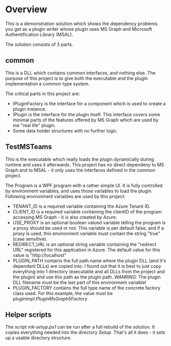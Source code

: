 # Overview

This is a demonstration solution which shows the dependency problems you get as a plugin writer whose plugin uses
MS Graph and Microsoft Authentification Library (MSAL).

The solution consists of 3 parts.

## common

This is a DLL which contains common interfaces, and nothing else. The purpose of this project is to give
both the executable and the plugin implementation a common type system.

The critical parts in this project are:
- IPluginFactory is the interface for a component which is used to create a plugin instance.
- IPlugin is the interface for the plugin itself. This interface covers some minimal parts of the features
  offered by MS Graph which are used by me "real life" plugin.
- Some data holder structures with no further logic.

## TestMSTeams

This is the executable which really loads the plugin dynamically during runtime and uses it afterwards.
This project has *no* direct dependeny to MS Graph and to MSAL - it only uses the interfaces defined in
the *common* project.

The Program is a WPF program with a rather simple UI.
It is fully controlled by environment variables, and uses those variables to load the plugin.
Following environment variables are used by this project:

- TENANT_ID is a required variable containing the Azure Tenant ID.
- CLIENT_ID is a required variable containing the clientID of the program accessing MS Graph - it is also created by Azure.
- USE_PROXY is an optional boolean valued variable telling the program is a proxy should be used or not. This variable is per default false,
  and if a proxy is used, this environment variable must contain the string "true" (case sensitive).
- REDIRECT_URL is an optional string variable containing the "redirect URL" registered for this application in Azure. The default value for
  this value is "http://localhost"
- PLUGIN_PATH contains the full path name where the plugin DLL (and it's dependant DLLs) are copied into. I found out that it is best to just
  copy everything into 1 directory (executable and all DLLs from the project and the plugin) and use this path as the plugin path.
  *WANRING:* The plugin DLL filename must be the last part of this environment variable!
- PLUGIN_FACTORY contains the full type name of the concrete factory class used. For this example, the value must be *pluginimpl.PluginMsGraph5Factory*.

## Helper scripts

The script *mk-setup.ps1* can be run after a full rebuild of the solution. It copies everything needed into the directory *Setup*.
That's all it does - it sets up a usable directory structure.
